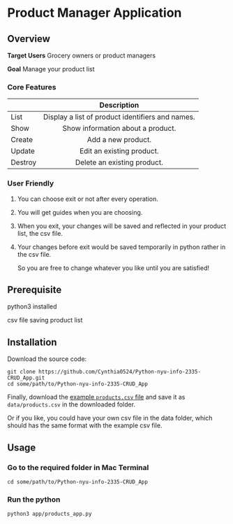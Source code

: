 # Product Manager Application

## Overview

**Target Users** Grocery owners or product managers

**Goal** Manage your product list

### Core Features
|             |**Description**                                 |
|-------------|:----------------------------------------------:|
|List         |Display a list of product identifiers and names.|
|Show         |Show information about a product.               |
|Create       |Add a new product.                              |
|Update       |Edit an existing product.                       |
|Destroy      |Delete an existing product.                     |



### User Friendly
1. You can choose exit or not after every operation.
2. You will get guides when you are choosing.
3. When you exit, your changes will be saved and reflected in your product list, the csv file.
4. Your changes before exit would be saved temporarily in python rather in the csv file.

   So you are free to change whatever you like until you are satisfied!

## Prerequisite
python3 installed

csv file saving product list

## Installation

Download the source code:

```shell
git clone https://github.com/Cynthia0524/Python-nyu-info-2335-CRUD_App.git
cd some/path/to/Python-nyu-info-2335-CRUD_App
```

Finally, download the [example `products.csv` file](https://raw.githubusercontent.com/prof-rossetti/nyu-info-2335-70-201706/master/projects/crud-app/products.csv) and save it as `data/products.csv` in the downloaded folder.

Or if you like, you could have your own csv file in the data folder, which should has the same format with the example csv file.

## Usage

### Go to the required folder in Mac Terminal
```shell
cd some/path/to/Python-nyu-info-2335-CRUD_App
```
### Run the python
```shell
python3 app/products_app.py
```
